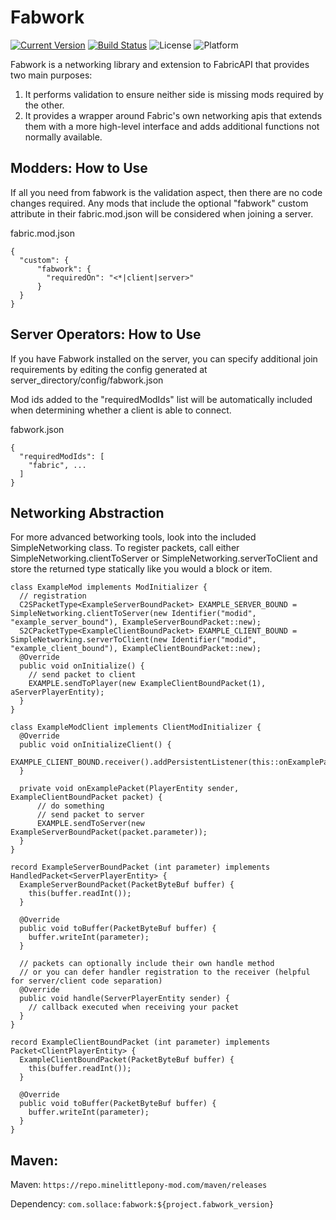 Fabwork
========

[![Current Version](https://img.shields.io/github/v/tag/MineLittlePony/Fabwork)](https://img.shields.io/github/v/tag/MineLittlePony/Fabwork)
[![Build Status](https://github.com/Sollace/Fabwork/actions/workflows/gradle-build.yml/badge.svg)](https://github.com/Sollace/Fabwork/actions/workflows/gradle-build.yml)
![License](https://img.shields.io/github/license/Sollace/Fabwork)
![Platform](https://img.shields.io/badge/api-fabric-orange.svg)

Fabwork is a networking library and extension to FabricAPI that provides two main purposes:

1. It performs validation to ensure neither side is missing mods required by the other.
2. It provides a wrapper around Fabric's own networking apis that extends them with a more high-level interface and adds additional functions not normally available.


## Modders: How to Use

If all you need from fabwork is the validation aspect, then there are no code changes required.
Any mods that include the optional "fabwork" custom attribute in their fabric.mod.json will be considered when joining a server.

fabric.mod.json
```
{
  "custom": {
      "fabwork": {
        "requiredOn": "<*|client|server>"
      }
  }
}
```


## Server Operators: How to Use

If you have Fabwork installed on the server, you can specify additional join requirements by editing the config generated at server_directory/config/fabwork.json

Mod ids added to the "requiredModIds" list will be automatically included when determining whether a client is able to connect.

fabwork.json
```
{
  "requiredModIds": [
    "fabric", ...
  ]
}
```

## Networking Abstraction

For more advanced betworking tools, look into the included SimpleNetworking class.
To register packets, call either SimpleNetworking.clientToServer or SimpleNetworking.serverToClient and store the returned type statically
like you would a block or item.

```
class ExampleMod implements ModInitializer {
  // registration
  C2SPacketType<ExampleServerBoundPacket> EXAMPLE_SERVER_BOUND = SimpleNetworking.clientToServer(new Identifier("modid", "example_server_bound"), ExampleServerBoundPacket::new);
  S2CPacketType<ExampleClientBoundPacket> EXAMPLE_CLIENT_BOUND = SimpleNetworking.serverToClient(new Identifier("modid", "example_client_bound"), ExampleClientBoundPacket::new);
  @Override
  public void onInitialize() {
    // send packet to client
    EXAMPLE.sendToPlayer(new ExampleClientBoundPacket(1), aServerPlayerEntity);
  }
}

class ExampleModClient implements ClientModInitializer {
  @Override
  public void onInitializeClient() {
    EXAMPLE_CLIENT_BOUND.receiver().addPersistentListener(this::onExamplePacket);
  }

  private void onExamplePacket(PlayerEntity sender, ExampleClientBoundPacket packet) {
      // do something
      // send packet to server
      EXAMPLE.sendToServer(new ExampleServerBoundPacket(packet.parameter));
  }
}

record ExampleServerBoundPacket (int parameter) implements HandledPacket<ServerPlayerEntity> {
  ExampleServerBoundPacket(PacketByteBuf buffer) {
    this(buffer.readInt());
  }

  @Override
  public void toBuffer(PacketByteBuf buffer) {
    buffer.writeInt(parameter);
  }

  // packets can optionally include their own handle method
  // or you can defer handler registration to the receiver (helpful for server/client code separation)
  @Override
  public void handle(ServerPlayerEntity sender) {
    // callback executed when receiving your packet
  }
}

record ExampleClientBoundPacket (int parameter) implements Packet<ClientPlayerEntity> {
  ExampleClientBoundPacket(PacketByteBuf buffer) {
    this(buffer.readInt());
  }

  @Override
  public void toBuffer(PacketByteBuf buffer) {
    buffer.writeInt(parameter);
  }
}
```

## Maven:

Maven: `https://repo.minelittlepony-mod.com/maven/releases`

Dependency: `com.sollace:fabwork:${project.fabwork_version}`
